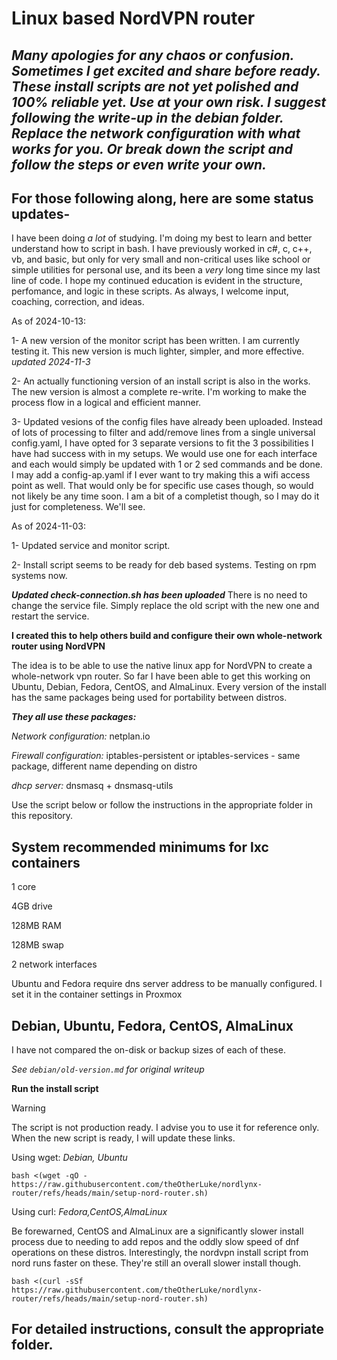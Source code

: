 # Linux based NordVPN router

## ***Many apologies for any chaos or confusion. Sometimes I get excited and share before ready. These install scripts are not yet polished and 100% reliable yet. Use at your own risk. I suggest following the write-up in the debian folder. Replace the network configuration with what works for you. Or break down the script and follow the steps or even write your own.***

## For those following along, here are some status updates-
I have been doing *a lot* of studying. I'm doing my best to learn and better understand how to script in bash. I have previously worked in c#, c, c++, vb, and basic, but only for very small and non-critical uses like school or simple utilities for personal use, and its been a *very* long time since my last line of code. I hope my continued education is evident in the structure, perfomance, and logic in these scripts. As always, I welcome input, coaching, correction, and ideas.

As of 2024-10-13:

  1- A new version of the monitor script has been written. I am currently testing it. This new version is much lighter, simpler, and more effective. *updated 2024-11-3*
  
  2- An actually functioning version of an install script is also in the works. The new version is almost a complete re-write. I'm working to make the process flow in a logical and efficient manner.
  
  3- Updated vesions of the config files have already been uploaded. Instead of lots of processing to filter and add/remove lines from a single universal config.yaml, I have opted for 3 separate versions to fit the 3 possibilities I have had success with in my setups. We would use one for each interface and each would simply be updated with 1 or 2 sed commands and be done. I may add a config-ap.yaml if I ever want to try making this a wifi access point as well. That would only be for specific use cases though, so would not likely be any time soon. I am a bit of a completist though, so I may do it just for completeness. We'll see.

As of 2024-11-03:

  1- Updated service and monitor script.

  2- Install script seems to be ready for deb based systems. Testing on rpm systems now.

***Updated check-connection.sh has been uploaded*** There is no need to change the service file. Simply replace the old script with the new one and restart the service.

**I created this to help others build and configure their own whole-network router using NordVPN**

The idea is to be able to use the native linux app for NordVPN to create a whole-network vpn router. So far I have been able to get this working on Ubuntu, Debian, Fedora, CentOS, and AlmaLinux. Every version of the install has the same packages being used for portability between distros.

***They all use these packages:***

*Network configuration:*  netplan.io

*Firewall configuration:*  iptables-persistent or iptables-services - same package, different name depending on distro

*dhcp server:*  dnsmasq + dnsmasq-utils

Use the script below or follow the instructions in the appropriate folder in this repository.

## System recommended minimums for lxc containers

1 core

4GB drive

128MB RAM

128MB swap

2 network interfaces

Ubuntu and Fedora require dns server address to be manually configured. I set it in the container settings in Proxmox

## Debian, Ubuntu, Fedora, CentOS, AlmaLinux
I have not compared the on-disk or backup sizes of each of these.

*See `debian/old-version.md` for original writeup*

**Run the install script**
> [!WARNING]
> The script is not production ready. I advise you to use it for reference only. When the new script is ready, I will update these links.

Using wget: *Debian, Ubuntu*

`bash <(wget -qO - https://raw.githubusercontent.com/theOtherLuke/nordlynx-router/refs/heads/main/setup-nord-router.sh)`

Using curl: *Fedora,CentOS,AlmaLinux*

Be forewarned, CentOS and AlmaLinux are a significantly slower install process due to needing to add repos and the oddly slow speed of dnf operations on these distros. Interestingly, the nordvpn install script from nord runs faster on these. They're still an overall slower install though.

`bash <(curl -sSf https://raw.githubusercontent.com/theOtherLuke/nordlynx-router/refs/heads/main/setup-nord-router.sh)`

## For detailed instructions, consult the appropriate folder.
